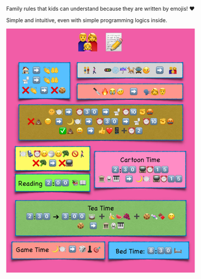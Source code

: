 Family rules that kids can understand because they are written by emojis! ❤️

Simple and intuitive, even with simple programming logics inside.

![emoji rules](./kid_rules.jpg?raw=true "Emoji Rules")